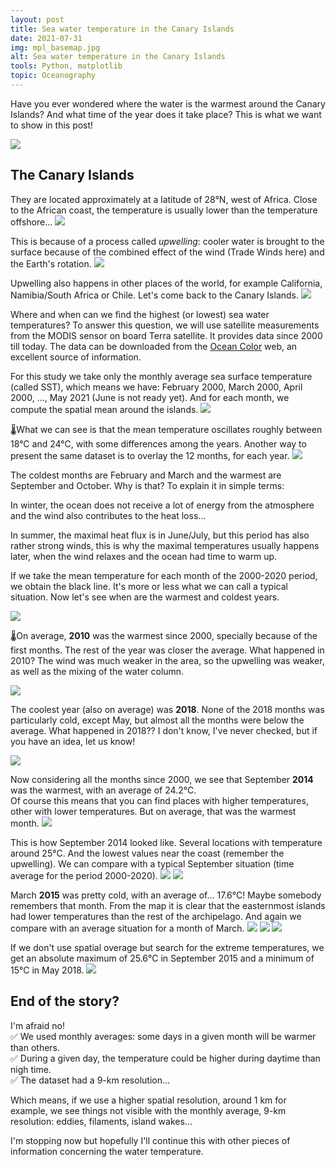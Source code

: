 ```yaml
---
layout: post
title: Sea water temperature in the Canary Islands
date: 2021-07-31
img: mpl_basemap.jpg
alt: Sea water temperature in the Canary Islands
tools: Python, matplotlib
topic: Oceanography
---
```


Have you ever wondered where the water is the warmest around the Canary Islands?
And what time of the year does it take place? This is what we want to show in this post!

<img src="{{ site.url }}/figures/blog/sst-canary/20160904_094504.jpg" class="img-responsive">

## The Canary Islands
They are located approximately at a latitude of 28°N, west of Africa. Close to the African coast, the temperature is usually lower than the temperature offshore...
<img src="{{ site.url }}/figures/blog/sst-canary/canary_map0001.png" class="img-responsive">

This is because of a process called _upwelling_: cooler water is brought to the surface because of the combined effect of the wind (Trade Winds here) and the Earth's rotation.
<img src="{{ site.url }}/figures/blog/sst-canary/SST_summer2018_Canbus.png" class="img-responsive">

Upwelling also happens in other places of the world, for example California, Namibia/South Africa or Chile. Let's come back to the Canary Islands.
<img src="{{ site.url }}/figures/blog/sst-canary/SST_wind_summer_2018_07_006.png" class="img-responsive">

Where and when can we find the highest (or lowest) sea water temperatures?
To answer this question, we will use satellite measurements from the MODIS sensor on board Terra satellite. It provides data since 2000 till today. The data can be downloaded from the [Ocean Color](oceancolor.gsfc.nasa.gov) web, an excellent source of information.

For this study we take only the monthly average sea surface temperature (called SST), which means we have: February 2000, March 2000, April 2000, ..., May 2021 (June is not ready yet). And for each month, we compute the spatial mean around the islands.
<img src="{{ site.url }}/figures/blog/sst-canary/SST_Canarary_01.jpg" class="img-responsive">

🌡️What we can see is that the mean temperature oscillates roughly between 18°C and 24°C, with some differences among the years.
Another way to present the same dataset is to overlay the 12 months, for each year.
<img src="{{ site.url }}/figures/blog/sst-canary/SST_Canarary_02.jpg" class="img-responsive">

The coldest months are February and March and the warmest are September and October. Why is that? To explain it in simple terms:

In winter, the ocean does not receive a lot of energy from the atmosphere and the wind also contributes to the heat loss...

In summer, the maximal heat flux is in June/July, but this period has also rather strong winds, this is why the maximal temperatures usually happens later, when the wind relaxes and the ocean had time to warm up.

If we take the mean temperature for each month of the 2000-2020 period, we obtain the black line. It's more or less what we can call a typical situation.
Now let's see when are the warmest and coldest years.

<img src="{{ site.url }}/figures/blog/sst-canary/SST_Canarary_03.jpg" class="img-responsive">

🌡️On average, __2010__ was the warmest since 2000, specially because of the first months. The rest of the year was closer the average. What happened in 2010? The wind was much weaker in the area, so the upwelling was weaker, as well as the mixing of the water column.

<img src="{{ site.url }}/figures/blog/sst-canary/SST_Canarary_04.jpg" class="img-responsive">

The coolest year (also on average) was __2018__. None of the 2018 months was particularly cold, except May, but almost all the months were below the average.
What happened in 2018?? I don't know, I've never checked, but if you have an idea, let us know!

<img src="{{ site.url }}/figures/blog/sst-canary/SST_Canarary_05.jpg" class="img-responsive">

Now considering all the months since 2000, we see that September __2014__ was the warmest, with an average of 24.2°C.     
Of course this means that you can find places with higher temperatures, other with lower temperatures. But on average, that was the warmest month.
<img src="{{ site.url }}/figures/blog/sst-canary/SST_Canarary_06.jpg" class="img-responsive">

This is how September 2014 looked like. Several locations with temperature around 25°C. And the lowest values near the coast (remember the upwelling).
We can compare with a typical September situation (time average for the period 2000-2020).
<img src="{{ site.url }}/figures/blog/sst-canary/SST_Canarary_08.jpg" class="img-responsive">
<img src="{{ site.url }}/figures/blog/sst-canary/SST_Canarary_09.jpg" class="img-responsive">

March __2015__ was pretty cold, with an average of... 17.6°C! Maybe somebody remembers that month. From the map it is clear that the easternmost islands had lower temperatures than the rest of the archipelago. And again we compare with an average situation for a month of March.
<img src="{{ site.url }}/figures/blog/sst-canary/SST_Canarary_07.jpg" class="img-responsive">
<img src="{{ site.url }}/figures/blog/sst-canary/SST_Canarary_10.jpg" class="img-responsive">
<img src="{{ site.url }}/figures/blog/sst-canary/SST_Canarary_11.jpg" class="img-responsive">

If we don't use spatial overage but search for the extreme temperatures, we get an absolute maximum of 25.6°C in September 2015 and a minimum of 15°C in May 2018.
<img src="{{ site.url }}/figures/blog/sst-canary/SST_Canarary_12.jpg" class="img-responsive">

## End of the story?

I'm afraid no!     
✅ We used monthly averages: some days in a given month will be warmer than others.      
✅ During a given day, the temperature could be higher during daytime than nigh time.     
✅ The dataset had a 9-km resolution...     

Which means, if we use a higher spatial resolution, around 1 km for example, we see things not visible with the monthly average, 9-km resolution: eddies, filaments, island wakes...

I'm stopping now but hopefully I'll continue this with other pieces of information concerning the water temperature.
